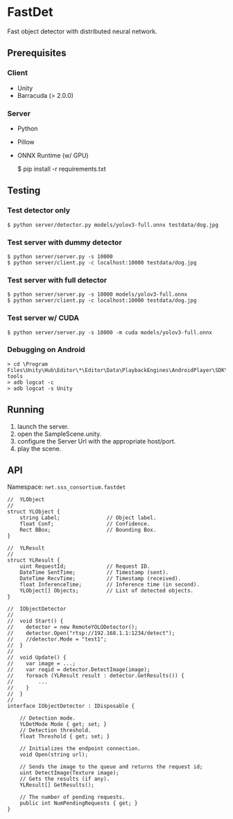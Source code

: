 # FastDet

Fast object detector with distributed neural network.

## Prerequisites

### Client

 - Unity
 - Barracuda (> 2.0.0)

### Server

 - Python
 - Pillow
 - ONNX Runtime (w/ GPU)

    $ pip install -r requirements.txt

## Testing

### Test detector only

    $ python server/detector.py models/yolov3-full.onnx testdata/dog.jpg

### Test server with dummy detector

    $ python server/server.py -s 10000
    $ python server/client.py -c localhost:10000 testdata/dog.jpg

### Test server with full detector

    $ python server/server.py -s 10000 models/yolov3-full.onnx
    $ python server/client.py -c localhost:10000 testdata/dog.jpg

### Test server w/ CUDA

    $ python server/server.py -s 10000 -m cuda models/yolov3-full.onnx

### Debugging on Android

    > cd \Program Files\Unity\Hub\Editor\*\Editor\Data\PlaybackEngines\AndroidPlayer\SDK\platform-tools
    > adb logcat -c
    > adb logcat -s Unity

## Running

 1. launch the server.
 2. open the SampleScene.unity.
 3. configure the Server Url with the appropriate host/port.
 4. play the scene.


## API

Namespace: `net.sss_consortium.fastdet`

```
//  YLObject
//
struct YLObject {
    string Label;               // Object label.
    float Conf;                 // Confidence.
    Rect BBox;                  // Bounding Box.
}

//  YLResult
//
struct YLResult {
    uint RequestId;             // Request ID.
    DateTime SentTime;          // Timestamp (sent).
    DateTime RecvTime;          // Timestamp (received).
    float InferenceTime;        // Inference time (in second).
    YLObject[] Objects;         // List of detected objects.
}

//  IObjectDetector
//
//  void Start() {
//    detector = new RemoteYOLODetector();
//    detector.Open("rtsp://192.168.1.1:1234/detect");
//    //detector.Mode = "test1";
//  }
//
//  void Update() {
//    var image = ...;
//    var reqid = detector.DetectImage(image);
//    foreach (YLResult result : detector.GetResults()) {
//        ...
//    }
//  }
//
interface IObjectDetector : IDisposable {

    // Detection mode.
    YLDetMode Mode { get; set; }
    // Detection threshold.
    float Threshold { get; set; }

    // Initializes the endpoint connection.
    void Open(string url);

    // Sends the image to the queue and returns the request id;
    uint DetectImage(Texture image);
    // Gets the results (if any).
    YLResult[] GetResults();

    // The number of pending requests.
    public int NumPendingRequests { get; }
}
```
